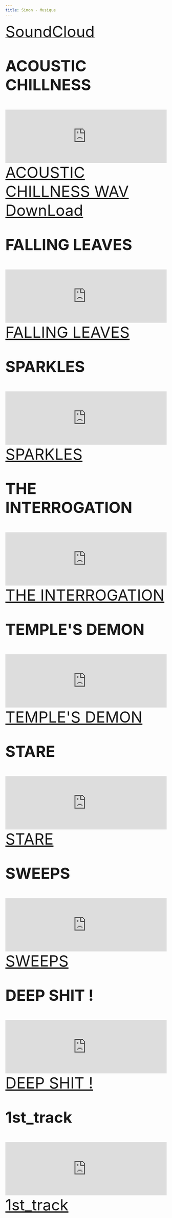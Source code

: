 ```yaml
---
title: Simon - Musique
---
```

     
<a class="btn btn-default" href="https://soundcloud.com/simon-todeschini">
    <i class="fa fa-soundcloud fa-3x pull-left"></i>
    <font size="12">SoundCloud<font>
</a>
     
     
**ACOUSTIC CHILLNESS**
     
<iframe width="100%" height="166" scrolling="no" frameborder="no" src="https://w.soundcloud.com/player/?url=https%3A//api.soundcloud.com/tracks/243237682&amp;color=ff5500&amp;auto_play=false&amp;hide_related=false&amp;show_comments=true&amp;show_user=true&amp;show_reposts=false"></iframe>

<a class="btn btn-default btn-sm" href="https://soundcloud.com/simon-todeschini/acoustic-chillness">
    <i class="fa fa-soundcloud fa-2x"></i>
    ACOUSTIC CHILLNESS
</a>
<a class="btn btn-default btn-sm" href="simon-music/acoustic-chillness.wav">
    <i class="fa fa-file-audio-o fa-2x"></i>
    WAV DownLoad
</a>
     
     
**FALLING LEAVES**
     
<iframe width="100%" height="166" scrolling="no" frameborder="no" src="https://w.soundcloud.com/player/?url=https%3A//api.soundcloud.com/tracks/240812399&amp;color=ff5500&amp;auto_play=false&amp;hide_related=false&amp;show_comments=true&amp;show_user=true&amp;show_reposts=false"></iframe>

<a class="btn btn-default btn-sm" href="https://soundcloud.com/simon-todeschini/falling-leaves">
    <i class="fa fa-soundcloud fa-2x"></i>
    FALLING LEAVES
</a>
     
     
**SPARKLES**
     
<iframe width="100%" height="166" scrolling="no" frameborder="no" src="https://w.soundcloud.com/player/?url=https%3A//api.soundcloud.com/tracks/240331381&amp;color=ff5500&amp;auto_play=false&amp;hide_related=false&amp;show_comments=true&amp;show_user=true&amp;show_reposts=false"></iframe>

<a class="btn btn-default btn-sm" href="https://soundcloud.com/simon-todeschini/sparkles">
    <i class="fa fa-soundcloud fa-2x"></i>
    SPARKLES
</a>
   
   
**THE INTERROGATION**
     
<iframe width="100%" height="166" scrolling="no" frameborder="no" src="https://w.soundcloud.com/player/?url=https%3A//api.soundcloud.com/tracks/237524384&amp;color=ff5500&amp;auto_play=false&amp;hide_related=false&amp;show_comments=true&amp;show_user=true&amp;show_reposts=false"></iframe>

<a class="btn btn-default btn-sm" href="https://soundcloud.com/simon-todeschini/the-interrogation">
    <i class="fa fa-soundcloud fa-2x"></i>
    THE INTERROGATION
</a>
     
     
**TEMPLE'S DEMON**
     
<iframe width="100%" height="166" scrolling="no" frameborder="no" src="https://w.soundcloud.com/player/?url=https%3A//api.soundcloud.com/tracks/236815628&amp;color=ff5500&amp;auto_play=false&amp;hide_related=false&amp;show_comments=true&amp;show_user=true&amp;show_reposts=false"></iframe>

<a class="btn btn-default btn-sm" href="https://soundcloud.com/simon-todeschini/temples-demon">
    <i class="fa fa-soundcloud fa-2x"></i>
    TEMPLE'S DEMON
</a>
     
     
**STARE**
     
<iframe width="100%" height="166" scrolling="no" frameborder="no" src="https://w.soundcloud.com/player/?url=https%3A//api.soundcloud.com/tracks/236505171&amp;color=ff5500&amp;auto_play=false&amp;hide_related=false&amp;show_comments=true&amp;show_user=true&amp;show_reposts=false"></iframe>

<a class="btn btn-default btn-sm" href="https://soundcloud.com/simon-todeschini/stare">
    <i class="fa fa-soundcloud fa-2x"></i>
    STARE
</a>
     
     
**SWEEPS**
     
<iframe width="100%" height="166" scrolling="no" frameborder="no" src="https://w.soundcloud.com/player/?url=https%3A//api.soundcloud.com/tracks/236502616&amp;color=ff5500&amp;auto_play=false&amp;hide_related=false&amp;show_comments=true&amp;show_user=true&amp;show_reposts=false"></iframe>

<a class="btn btn-default btn-sm" href="https://soundcloud.com/simon-todeschini/sweeps">
    <i class="fa fa-soundcloud fa-2x"></i>
    SWEEPS
</a>
     
     
**DEEP SHIT !**
     
<iframe width="100%" height="166" scrolling="no" frameborder="no" src="https://w.soundcloud.com/player/?url=https%3A//api.soundcloud.com/tracks/235453910&amp;color=ff5500&amp;auto_play=false&amp;hide_related=false&amp;show_comments=true&amp;show_user=true&amp;show_reposts=false"></iframe>

<a class="btn btn-default btn-sm" href="https://soundcloud.com/simon-todeschini/deep-shit">
    <i class="fa fa-soundcloud fa-2x"></i>
    DEEP SHIT !
</a>
     
     
**1st_track**
     
<iframe width="100%" height="166" scrolling="no" frameborder="no" src="https://w.soundcloud.com/player/?url=https%3A//api.soundcloud.com/tracks/226096383&amp;color=ff5500&amp;auto_play=false&amp;hide_related=false&amp;show_comments=true&amp;show_user=true&amp;show_reposts=false"></iframe>

<a class="btn btn-default btn-sm" href="https://soundcloud.com/simon-todeschini/1st_track">
    <i class="fa fa-soundcloud fa-2x"></i>
    1st_track
</a>